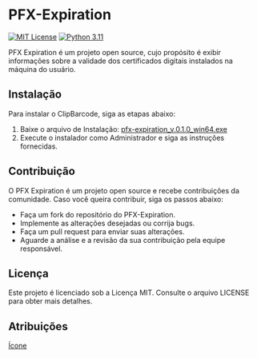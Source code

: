 # PFX-Expiration

[![MIT License](https://img.shields.io/badge/License-MIT-green.svg)](https://choosealicense.com/licenses/mit/)
[![Python 3.11](https://img.shields.io/badge/Python-3.11-blue)](https://www.python.org/downloads/release/python-311/)

PFX Expiration é um projeto open source, cujo propósito é exibir informações sobre a validade dos certificados digitais instalados na máquina do usuário.

## Instalação

Para instalar o ClipBarcode, siga as etapas abaixo:

1. Baixe o arquivo de Instalação: [pfx-expiration_v.0.1.0_win64.exe](https://github.com/viniciusccosta/PFX-Expiration/releases/download/v0.1.0/pfx-expiration_v0.1.0_win64.exe)
2. Execute o instalador como Administrador e siga as instruções fornecidas.

## Contribuição

O PFX Expiration é um projeto open source e recebe contribuições da comunidade. Caso você queira contribuir, siga os passos abaixo:

- Faça um fork do repositório do PFX-Expiration.
- Implemente as alterações desejadas ou corrija bugs.
- Faça um pull request para enviar suas alterações.
- Aguarde a análise e a revisão da sua contribuição pela equipe responsável.

## Licença

Este projeto é licenciado sob a Licença MIT. Consulte o arquivo LICENSE para obter mais detalhes.

## Atribuições

[Ícone](https://www.flaticon.com/free-icon/pfx_9749009?term=pfx&page=1&position=1&origin=search&related_id=9749009)
